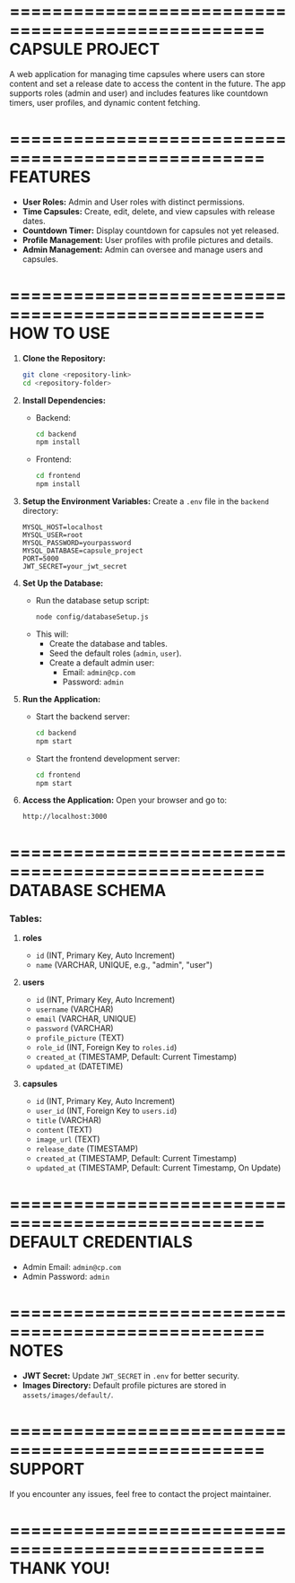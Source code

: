 ==================================================
                 CAPSULE PROJECT
==================================================

A web application for managing time capsules where users can store content and set a release date to access the content in the future. The app supports roles (admin and user) and includes features like countdown timers, user profiles, and dynamic content fetching.

==================================================
                   FEATURES
==================================================
- **User Roles:** Admin and User roles with distinct permissions.
- **Time Capsules:** Create, edit, delete, and view capsules with release dates.
- **Countdown Timer:** Display countdown for capsules not yet released.
- **Profile Management:** User profiles with profile pictures and details.
- **Admin Management:** Admin can oversee and manage users and capsules.

==================================================
                   HOW TO USE
==================================================
1. **Clone the Repository:**
   ```bash
   git clone <repository-link>
   cd <repository-folder>
   ```

2. **Install Dependencies:**
   - Backend:
     ```bash
     cd backend
     npm install
     ```
   - Frontend:
     ```bash
     cd frontend
     npm install
     ```

3. **Setup the Environment Variables:**
   Create a `.env` file in the `backend` directory:
   ```env
   MYSQL_HOST=localhost
   MYSQL_USER=root
   MYSQL_PASSWORD=yourpassword
   MYSQL_DATABASE=capsule_project
   PORT=5000
   JWT_SECRET=your_jwt_secret
   ```
   
4. **Set Up the Database:**
   - Run the database setup script:
     ```bash
     node config/databaseSetup.js
     ```
   - This will:
     - Create the database and tables.
     - Seed the default roles (`admin`, `user`).
     - Create a default admin user:
       - Email: `admin@cp.com`
       - Password: `admin`

5. **Run the Application:**
   - Start the backend server:
     ```bash
     cd backend
     npm start
     ```
   - Start the frontend development server:
     ```bash
     cd frontend
     npm start
     ```

6. **Access the Application:**
   Open your browser and go to:
   ```
   http://localhost:3000
   ```

==================================================
                DATABASE SCHEMA
==================================================
### Tables:
1. **roles**
   - `id` (INT, Primary Key, Auto Increment)
   - `name` (VARCHAR, UNIQUE, e.g., "admin", "user")

2. **users**
   - `id` (INT, Primary Key, Auto Increment)
   - `username` (VARCHAR)
   - `email` (VARCHAR, UNIQUE)
   - `password` (VARCHAR)
   - `profile_picture` (TEXT)
   - `role_id` (INT, Foreign Key to `roles.id`)
   - `created_at` (TIMESTAMP, Default: Current Timestamp)
   - `updated_at` (DATETIME)

3. **capsules**
   - `id` (INT, Primary Key, Auto Increment)
   - `user_id` (INT, Foreign Key to `users.id`)
   - `title` (VARCHAR)
   - `content` (TEXT)
   - `image_url` (TEXT)
   - `release_date` (TIMESTAMP)
   - `created_at` (TIMESTAMP, Default: Current Timestamp)
   - `updated_at` (TIMESTAMP, Default: Current Timestamp, On Update)

==================================================
           DEFAULT CREDENTIALS
==================================================
- Admin Email: `admin@cp.com`
- Admin Password: `admin`

==================================================
                   NOTES
==================================================
- **JWT Secret:** Update `JWT_SECRET` in `.env` for better security.
- **Images Directory:** Default profile pictures are stored in `assets/images/default/`.

==================================================
                   SUPPORT
==================================================
If you encounter any issues, feel free to contact the project maintainer.

==================================================
                  THANK YOU!
==================================================

